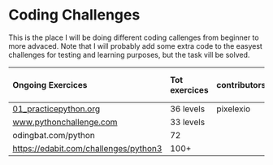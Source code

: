 # Coding Challenges

This is the place I will be doing different coding callenges from beginner to more advaced.
Note that I will probably add some extra code to the easyest challenges for testing and learning purposes, but the task vill be solved.

| Ongoing Exercices  	                 | Tot exercices	| contributors	| solved 	| rest      | currenty working on  |
|:---	                                 |:---	          |:---	          |:---	    |:---	      |:--           |
| [01_practicepython.org](https://github.com/pixelexio/CodingChallenges/tree/master/01%20-%20practicepython_org)  	           | 36 levels  	  | pixelexio     | 78      | 28        |             |
| www.pythonchallenge.com  	           | 33 levels      |              	| 72      | 72        |             |
| odingbat.com/python     	           | 72             |   	          |   	    |    	      |             |   
|https://edabit.com/challenges/python3 | 100+           |              | 0       |           |          |
